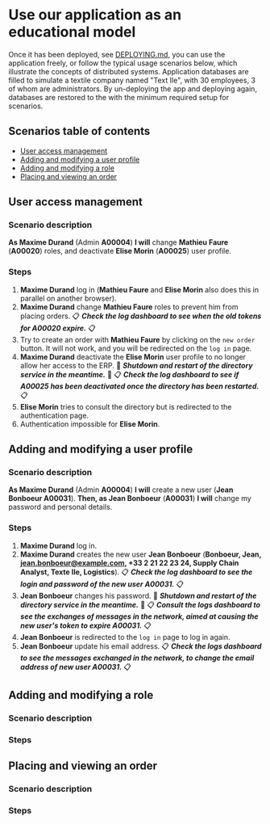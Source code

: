 # Use our application as an educational model

Once it has been deployed, see [DEPLOYING.md](DEPLOYING.md), you can use the application freely, 
or follow the typical usage scenarios below, which illustrate the concepts of distributed systems.
Application databases are filled to simulate a textile company named "Text Ile", with 30 employees, 
3 of whom are administrators.
By un-deploying the app and deploying again, 
databases are restored to the with the minimum required setup for scenarios.
## Scenarios table of contents

- [User access management](#user-access-management)
- [Adding and modifying a user profile](#adding-and-modifying-a-user-profile)
- [Adding and modifying a role](#adding-and-modifying-a-role)
- [Placing and viewing an order](#placing-and-viewing-an-order)


## User access management

### Scenario description

**As Maxime Durand** (Admin **A00004**) **I will** change **Mathieu Faure** (**A00020**) roles, 
and deactivate **Elise Morin** (**A00025**) user profile.

### Steps

1. **Maxime Durand** log in (**Mathieu Faure** and **Elise Morin** also does this in parallel on another browser).
2. **Maxime Durand** change **Mathieu Faure** roles to prevent him from placing orders.
   📋 ***Check the log dashboard to see when the old tokens for A00020 expire.*** 📋
3. Try to create an order with **Mathieu Faure** by clicking on the `new order` button. 
   It will not work, and you will be redirected on the `log in` page.
4. **Maxime Durand** deactivate the **Elise Morin** user profile to no longer allow her access to the ERP.
   🐳 ***Shutdown and restart of the directory service in the meantime.*** 🐳
   📋 ***Check the log dashboard to see if A00025 has been deactivated once the directory has been restarted.*** 📋
5. **Elise Morin** tries to consult the directory but is redirected to the authentication page.
6. Authentication impossible for **Elise Morin**.

## Adding and modifying a user profile

### Scenario description

**As Maxime Durand** (Admin **A00004**) **I will** create a new user (**Jean Bonboeur A00031**).
**Then, as Jean Bonboeur** (**A00031**) **I will** change my password and personal details.

### Steps

1. **Maxime Durand** log in.
2. **Maxime Durand** creates the new user **Jean Bonboeur** (**Bonboeur, Jean, jean.bonboeur@example.com, 
   +33 2 21 22 23 24, Supply Chain Analyst, Texte Ile, Logistics**).
   📋 ***Check the log dashboard to see the login and password of the new user A00031.*** 📋
3. **Jean Bonboeur** changes his password.
   🐳 ***Shutdown and restart of the directory service in the meantime.*** 🐳
   📋 ***Consult the logs dashboard to see the exchanges of messages in the network, 
   aimed at causing the new user's token to expire A00031.*** 📋
4. **Jean Bonboeur** is redirected to the `log in` page to log in again.
5. **Jean Bonboeur** update his email address.
   📋 ***Check the logs dashboard to see the messages exchanged in the network, 
   to change the email address of new user A00031.*** 📋

## Adding and modifying a role

### Scenario description

### Steps

## Placing and viewing an order

### Scenario description

### Steps
